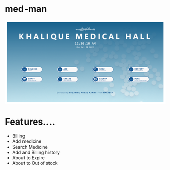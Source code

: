 <h1>med-man</h1>

<img align="center" alt="Makpay Home_page" width="auto" height="auto" src="https://github.com/muzammilkarimi/medicine-manager/blob/master/img/Screenshot_20221024_003022.png?raw=true" />

# Features....

- Billing 
- Add medicine
- Search Medicine
- Add and Billing history
- About to Expire 
- About to Out of stock
